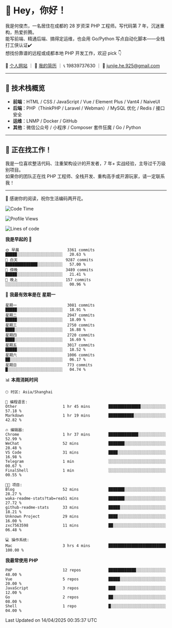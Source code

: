 # 👋 Hey，你好！

我是何俊杰，一名居住在成都的 28 岁资深 PHP 工程师。写代码第 7 年，沉迷重构，热爱折腾。  
能写前端、精通后端、搞得定运维，也会用 Go/Python 写点自动化脚本——全栈打工侠认证✔️  
想找份靠谱的远程或成都本地 PHP 开发工作，欢迎 pick 👇

📄 [个人网站](https://hejunjie.life) ｜ 📄 [我的简历](https://hejunjie.life/docx/%E7%AE%80%E5%8E%8620250406.pdf) ｜ 📞 19839737630 ｜ 📮 junjie.he.925@gmail.com

---

## 🚀 技术栈概览

- **前端**：HTML / CSS / JavaScript / Vue / Element Plus / Vant4 / NaiveUI  
- **后端**：PHP（ThinkPHP / Laravel / Webman）/ MySQL 优化 / Redis / 接口安全  
- **运维**：LNMP / Docker / GitHub  
- **其他**：微信公众号 / 小程序 / Composer 套件狂魔 / Go / Python

---

## 📢 正在找工作！

我是一位喜欢整洁代码、注重架构设计的开发者，7 年+ 实战经验，主导过千万级别项目。  
如果你的团队正在找 PHP 工程师、全栈开发、重构高手或开源玩家，请一定联系我！

---

👋 感谢你的阅读，祝你生活编码两开花。


<!--START_SECTION:waka-->
![Code Time](http://img.shields.io/badge/Code%20Time-3%20hrs%2018%20mins-blue)

![Profile Views](http://img.shields.io/badge/%E4%B8%AA%E4%BA%BA%E8%B5%84%E6%96%99%E8%A7%82%E7%9C%8B%E6%AC%A1%E6%95%B0-110-blue)

![Lines of code](https://img.shields.io/badge/%E4%BB%8E%E3%80%8CHello%20World%E3%80%8D%E8%B5%B7%E6%88%91%E5%B7%B2%E7%BB%8F%E5%86%99%E4%BA%86-5.7%20million%20%E8%A1%8C%E4%BB%A3%E7%A0%81-blue)

**我是早起的 🐤** 

```text
🌞 早晨                     3361 commits        █████░░░░░░░░░░░░░░░░░░░░   20.63 % 
🌆 白天                     9287 commits        ██████████████░░░░░░░░░░░   57.00 % 
🌃 傍晚                     3489 commits        █████░░░░░░░░░░░░░░░░░░░░   21.41 % 
🌙 晚上                     157 commits         ░░░░░░░░░░░░░░░░░░░░░░░░░   00.96 % 
```
📅 **我最有效率是在 星期一** 

```text
星期一                      3081 commits        █████░░░░░░░░░░░░░░░░░░░░   18.91 % 
星期二                      2947 commits        █████░░░░░░░░░░░░░░░░░░░░   18.09 % 
星期三                      2750 commits        ████░░░░░░░░░░░░░░░░░░░░░   16.88 % 
星期四                      2720 commits        ████░░░░░░░░░░░░░░░░░░░░░   16.69 % 
星期五                      3017 commits        █████░░░░░░░░░░░░░░░░░░░░   18.52 % 
星期六                      1006 commits        ██░░░░░░░░░░░░░░░░░░░░░░░   06.17 % 
星期日                      773 commits         █░░░░░░░░░░░░░░░░░░░░░░░░   04.74 % 
```


📊 **本周消耗时间** 

```text
🕑︎ 时区: Asia/Shanghai

💬 编程语言: 
Other                    1 hr 45 mins        ██████████████░░░░░░░░░░░   57.18 % 
Markdown                 1 hr 19 mins        ███████████░░░░░░░░░░░░░░   42.82 % 

🔥 编辑器: 
Chrome                   1 hr 37 mins        █████████████░░░░░░░░░░░░   52.99 % 
WeChat                   52 mins             ███████░░░░░░░░░░░░░░░░░░   28.48 % 
VS Code                  31 mins             ████░░░░░░░░░░░░░░░░░░░░░   16.98 % 
Telegram                 1 min               ░░░░░░░░░░░░░░░░░░░░░░░░░   00.67 % 
FinalShell               1 min               ░░░░░░░░░░░░░░░░░░░░░░░░░   00.55 % 

🐱‍💻 项目: 
Blog                     52 mins             ███████░░░░░░░░░░░░░░░░░░   28.27 % 
waka-readme-stats?tab=rea51 mins             ███████░░░░░░░░░░░░░░░░░░   27.72 % 
github-readme-stats      33 mins             █████░░░░░░░░░░░░░░░░░░░░   18.21 % 
Unknown Project          29 mins             ████░░░░░░░░░░░░░░░░░░░░░   16.00 % 
zxc7563598               11 mins             ██░░░░░░░░░░░░░░░░░░░░░░░   06.48 % 

💻 操作系统: 
Mac                      3 hrs 4 mins        █████████████████████████   100.00 % 
```

**我最常使用 PHP** 

```text
PHP                      12 repos            ████████████░░░░░░░░░░░░░   48.00 % 
Vue                      5 repos             █████░░░░░░░░░░░░░░░░░░░░   20.00 % 
JavaScript               3 repos             ███░░░░░░░░░░░░░░░░░░░░░░   12.00 % 
Go                       2 repos             ██░░░░░░░░░░░░░░░░░░░░░░░   08.00 % 
Shell                    1 repo              █░░░░░░░░░░░░░░░░░░░░░░░░   04.00 % 
```




 Last Updated on 14/04/2025 00:35:37 UTC
<!--END_SECTION:waka-->
